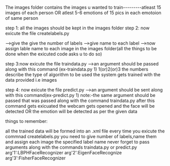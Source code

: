 The images folder contains the images u wanted to train---------atleast 15 images of each person OR atlest 5-6 emotions of 15 pics in each emotoion of same person

step 1: all the images should be kept in the images folder
step 2: now exicute the file createlabels.py

-->give the give the number of labels
-->give name to each label
-->now assign lable name to each image in the images folder(all the things to be done when the exicuted code asks u to do so)

step 3:now exicute the file traindata.py
-->an argument should be passed along with this command (ex-traindata.py 1)
   1(or)2(or)3 the numbers describe the type of algorithm to be used
   the system gets trained with the data provided i.e images

step 4: now exicute the file predict.py
-->an argument should be sent along with this command(ex-predict.py 1)
   note:-the same argument should be passed that was passed along with the command traindata.py
after this command gets exicuated the webcam gets opened and the face will be detected OR the emotion will be detected as per the given data

things to remember:

all the trained data will be formed into an .xml file
every time you exicute the commnad createlabels.py you need to give number of labels,name them and assign each image the specified label name
never forget to pass arguments along with the commands traindata.py or predict.py
arg'1':LBPHFaceRecognizer
arg'2':EigenFaceRecognize
arg'3':FisherFaceRecognizer



